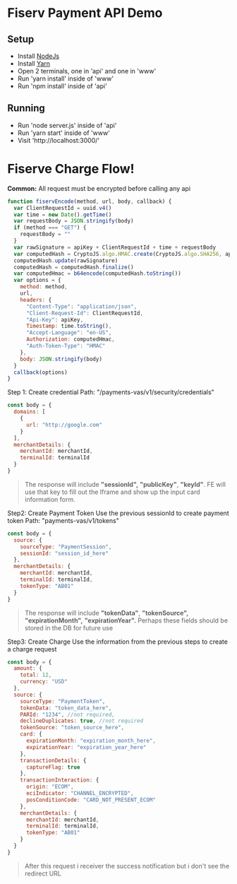 # Fiserv Payment API Demo

## Setup

- Install [NodeJs](https://nodejs.org/en/)
- Install [Yarn](https://yarnpkg.com/)
- Open 2 terminals, one in 'api' and one in 'www'
- Run 'yarn install' inside of 'www'
- Run 'npm install' inside of 'api'

## Running

- Run 'node server.js' inside of 'api'
- Run 'yarn start' inside of 'www'
- Visit 'http://localhost:3000/'

# Fiserve Charge Flow!

**Common:**
All request must be encrypted before calling any api

```js
function fiservEncode(method, url, body, callback) {
  var ClientRequestId = uuid.v4()
  var time = new Date().getTime()
  var requestBody = JSON.stringify(body)
  if (method === "GET") {
    requestBody = ""
  }
  var rawSignature = apiKey + ClientRequestId + time + requestBody
  var computedHash = CryptoJS.algo.HMAC.create(CryptoJS.algo.SHA256, apiSecret)
  computedHash.update(rawSignature)
  computedHash = computedHash.finalize()
  var computedHmac = b64encode(computedHash.toString())
  var options = {
    method: method,
    url,
    headers: {
      "Content-Type": "application/json",
      "Client-Request-Id": ClientRequestId,
      "Api-Key": apiKey,
      Timestamp: time.toString(),
      "Accept-Language": "en-US",
      Authorization: computedHmac,
      "Auth-Token-Type": "HMAC"
    },
    body: JSON.stringify(body)
  }
  callback(options)
}
```

Step 1: Create credential
Path: "/payments-vas/v1/security/credentials"

```js
const body = {
  domains: [
    {
      url: "http://google.com"
    }
  ],
  merchantDetails: {
    merchantId: merchantId,
    terminalId: terminalId
  }
}
```

> The response will include **"sessionId",** **"publicKey"**, **"keyId"**. FE will use that key to fill out the Iframe and show up the input card information form.

Step2: Create Payment Token
Use the previous sessionId to create payment token
Path: "payments-vas/v1/tokens"

```js
const body = {
  source: {
    sourceType: "PaymentSession",
    sessionId: "session_id_here"
  },
  merchantDetails: {
    merchantId: merchantId,
    terminalId: terminalId,
    tokenType: "AB01"
  }
}
```

> The response will include **"tokenData"**, **"tokenSource",** **"expirationMonth",** **"expirationYear".** Perhaps these fields should be stored in the DB for future use

Step3: Create Charge
Use the information from the previous steps to create a charge request

```js
const body = {
  amount: {
    total: 12,
    currency: "USD"
  },
  source: {
    sourceType: "PaymentToken",
    tokenData: "token_data_here",
    PARId: "1234", //not required,
    declineDuplicates: true, //not required
    tokenSource: "token_source_here",
    card: {
      expirationMonth: "expiration_month_here",
      expirationYear: "expiration_year_here"
    },
    transactionDetails: {
      captureFlag: true
    },
    transactionInteraction: {
      origin: "ECOM",
      eciIndicator: "CHANNEL_ENCRYPTED",
      posConditionCode: "CARD_NOT_PRESENT_ECOM"
    },
    merchantDetails: {
      merchantId: merchantId,
      terminalId: terminalId,
      tokenType: "AB01"
    }
  }
}
```

> After this request i receiver the success notification but i don't see the redirect URL
